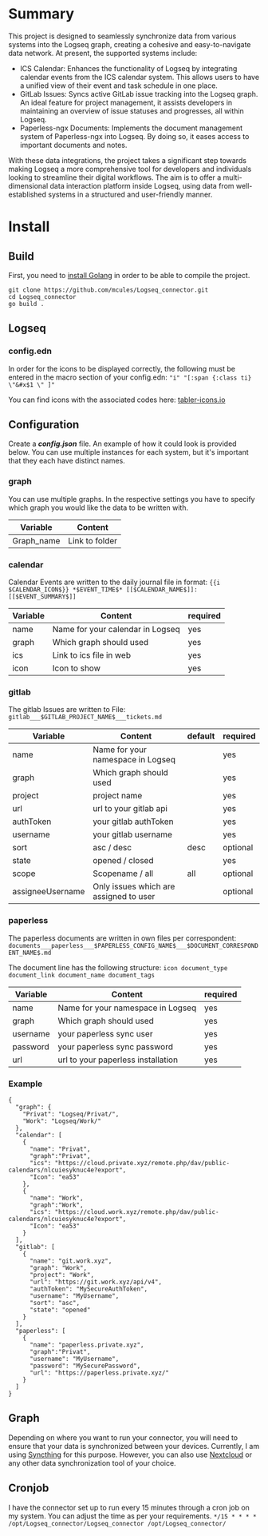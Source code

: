 # Summary
This project is designed to seamlessly synchronize data from various systems into the Logseq graph, creating a cohesive and easy-to-navigate data network. At present, the supported systems include:
- ICS Calendar: Enhances the functionality of Logseq by integrating calendar events from the ICS calendar system. This allows users to have a unified view of their event and task schedule in one place.
- GitLab Issues: Syncs active GitLab issue tracking into the Logseq graph. An ideal feature for project management, it assists developers in maintaining an overview of issue statuses and progresses, all within Logseq.
- Paperless-ngx Documents: Implements the document management system of Paperless-ngx into Logseq. By doing so, it eases access to important documents and notes.

With these data integrations, the project takes a significant step towards making Logseq a more comprehensive tool for developers and individuals looking to streamline their digital workflows. The aim is to offer a multi-dimensional data interaction platform inside Logseq, using data from well-established systems in a structured and user-friendly manner.

# Install

## Build
First, you need to [install Golang](https://go.dev/doc/install) in order to be able to compile the project.
```
git clone https://github.com/mcules/Logseq_connector.git
cd Logseq_connector
go build .
```

## Logseq
### config.edn
In order for the icons to be displayed correctly, the following must be entered in the macro section of your config.edn: `"i" "[:span {:class ti} \"&#x$1 \" ]"`

You can find icons with the associated codes here: [tabler-icons.io](https://tabler-icons.io/)

## Configuration
Create a ***config.json*** file. An example of how it could look is provided below. You can use multiple instances for each system, but it's important that they each have distinct names.

### graph
You can use multiple graphs. In the respective settings you have to specify which graph you would like the data to be written with.

| Variable   | Content        |
|------------|----------------|
| Graph_name | Link to folder |

### calendar
Calendar Events are written to the daily journal file in format: `{{i $CALENDAR_ICON$}} *$EVENT_TIME$* [[$CALENDAR_NAME$]]: [[$EVENT_SUMMARY$]]`

| Variable | Content                          | required |
|----------|----------------------------------|----------|
| name     | Name for your calendar in Logseq | yes      |
| graph    | Which graph should used          | yes      |
| ics      | Link to ics file in web          | yes      |
| icon     | Icon to show                     | yes      |

### gitlab
The gitlab Issues are written to File: `gitlab___$GITLAB_PROJECT_NAME$___tickets.md`

| Variable         | Content                                | default | required |
|------------------|----------------------------------------|---------|----------|
| name             | Name for your namespace in Logseq      |         | yes      |
| graph            | Which graph should used                |         | yes      |
| project          | project name                           |         | yes      |
| url              | url to your gitlab api                 |         | yes      |
| authToken        | your gitlab authToken                  |         | yes      |
| username         | your gitlab username                   |         | yes      |
| sort             | asc / desc                             | desc    | optional |
| state            | opened / closed                        |         | yes      |
| scope            | Scopename / all                        | all     | optional |
| assigneeUsername | Only issues which are assigned to user |         | optional |

### paperless
The paperless documents are written in own files per correspondent: `documents___paperless___$PAPERLESS_CONFIG_NAME$___$DOCUMENT_CORRESPONDENT_NAME$.md`

The document line has the following structure: `icon document_type document_link document_name document_tags`

| Variable | Content                            | required |
|----------|------------------------------------|----------|
| name     | Name for your namespace in Logseq  | yes      |
| graph    | Which graph should used            | yes      |
| username | your paperless sync user           | yes      |
| password | your paperless sync password       | yes      |
| url      | url to your paperless installation | yes      |

### Example
```
{
  "graph": {
    "Privat": "Logseq/Privat/",
    "Work": "Logseq/Work/"
  },
  "calendar": [
    {
      "name": "Privat",
      "graph":"Privat",
      "ics": "https://cloud.private.xyz/remote.php/dav/public-calendars/nlcuiesyknuc4e?export",
      "Icon": "ea53"
    },
    {
      "name": "Work",
      "graph":"Work",
      "ics": "https://cloud.work.xyz/remote.php/dav/public-calendars/nlcuiesyknuc4e?export",
      "Icon": "ea53"
    }
  ],
  "gitlab": [
    {
      "name": "git.work.xyz",
      "graph": "Work",
      "project": "Work",
      "url": "https://git.work.xyz/api/v4",
      "authToken": "MySecureAuthToken",
      "username": "MyUsername",
      "sort": "asc",
      "state": "opened"
    }
  ],
  "paperless": [
    {
      "name": "paperless.private.xyz",
      "graph":"Privat",
      "username": "MyUsername",
      "password": "MySecurePassword",
      "url": "https://paperless.private.xyz/"
    }
  ]
}
```

## Graph
Depending on where you want to run your connector, you will need to ensure that your data is synchronized between your devices. Currently, I am using [Syncthing](https://syncthing.net/) for this purpose. However, you can also use [Nextcloud](https://nextcloud.com/) or any other data synchronization tool of your choice.

## Cronjob
I have the connector set up to run every 15 minutes through a cron job on my system. You can adjust the time as per your requirements.
`*/15 * * * * /opt/Logseq_connector/Logseq_connector /opt/Logseq_connector/`